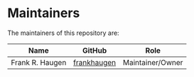 # Maintainers

The maintainers of this repository are:

| Name | GitHub | Role        |
| ---- | ------ |-------------|
| Frank R. Haugen | [frankhaugen](https://github.com/frankhaugen) | Maintainer/Owner |
